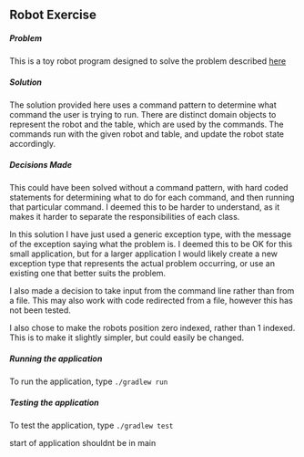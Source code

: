 ## Robot Exercise

##### Problem

This is a toy robot program designed to solve the problem described [here](https://git.hq.local/projects/RECR/repos/coding-challenge/browse/coding-challenge-ioof.pdf)

##### Solution

The solution provided here uses a command pattern to determine what command the user is trying to run. There are distinct domain objects to represent the robot and the table, which are used by the commands. The commands run with the given robot and table, and update the robot state accordingly.

##### Decisions Made

This could have been solved without a command pattern, with hard coded statements for determining what to do for each command, and then running that particular command. I deemed this to be harder to understand, as it makes it harder to separate the responsibilities of each class.

In this solution I have just used a generic exception type, with the message of the exception saying what the problem is. I deemed this to be OK for this small application, but for a larger application I would likely create a new exception type that represents the actual problem occurring, or use an existing one that better suits the problem.

I also made a decision to take input from the command line rather than from a file. This may also work with code redirected from a file, however this has not been tested.

I also chose to make the robots position zero indexed, rather than 1 indexed. This is to make it slightly simpler, but could easily be changed.

##### Running the application

To run the application, type `./gradlew run`

##### Testing the application

To test the application, type `./gradlew test`

start of application shouldnt be in main